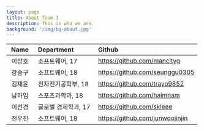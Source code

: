 ```yaml
---
layout: page
title: About Team 3
description: This is who we are.
background: '/img/bg-about.jpg'
---
```


|&nbsp;Name&nbsp;|&nbsp;Department&nbsp;|&nbsp;Github&nbsp;|
| :---: | :------------------------ | :------------------------|
| 이상호 | &nbsp;소프트웨어, 17 | &nbsp;<https://github.com/mancityg> |
| 강승구 | &nbsp;소프트웨어, 18 | &nbsp;<https://github.com/seunggu0305> |
| 김재윤 | &nbsp;전자전기공학부, 18 | &nbsp;<https://github.com/trayo9852> |
| 남하임 | &nbsp;스포츠과학과, 18 | &nbsp;<https://github.com/haimnam> |
| 이선경 | &nbsp;글로벌 경제학과, 17 | &nbsp;<https://github.com/skleee> |
| 전우진 | &nbsp;소프트웨어, 18 | &nbsp;<https://github.com/junwoojinjin> |